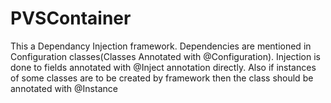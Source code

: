 PVSContainer
============

This a Dependancy Injection framework. Dependencies are mentioned in Configuration classes(Classes Annotated with @Configuration). Injection is done to fields annotated with @Inject annotation directly. Also if instances of some classes
are to be created by framework then the class should be annotated with @Instance
